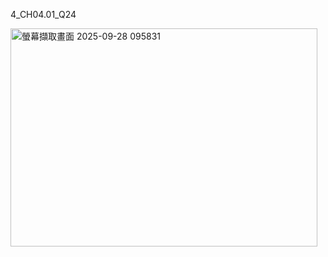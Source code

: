 4_CH04.01_Q24

<img width="491" height="349" alt="螢幕擷取畫面 2025-09-28 095831" src="https://github.com/user-attachments/assets/789366e7-6e26-425f-9a6e-970856d4ef78" />

